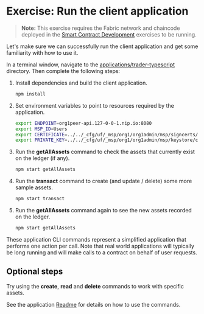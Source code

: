 # Exercise: Run the client application

> **Note:** This exercise requires the Fabric network and chaincode deployed in the [Smart Contract Development](../SmartContractDev/) exercises to be running.

Let's make sure we can successfully run the client application and get some familiarity with how to use it.

In a terminal window, navigate to the [applications/trader-typescript](../../applications/trader-typescript/) directory. Then complete the following steps:

1. Install dependencies and build the client application.

   ```bash
   npm install
   ```

1. Set environment variables to point to resources required by the application.

   ```bash
   export ENDPOINT=org1peer-api.127-0-0-1.nip.io:8080
   export MSP_ID=Users
   export CERTIFICATE=../../_cfg/uf/_msp/org1/org1admin/msp/signcerts/cert.pem
   export PRIVATE_KEY=../../_cfg/uf/_msp/org1/org1admin/msp/keystore/cert_sk
   ```

1. Run the **getAllAssets** command to check the assets that currently exist on the ledger (if any).

   ```bash
   npm start getAllAssets
   ```

1. Run the **transact** command to create (and update / delete) some more sample assets.

   ```bash
   npm start transact
   ```

1. Run the **getAllAssets** command again to see the new assets recorded on the ledger.
   ```bash
   npm start getAllAssets
   ```

These application CLI commands represent a simplified application that performs one action per call. Note that real world applications will typically be long running and will make calls to a contract on behalf of user requests.

## Optional steps

Try using the **create**, **read** and **delete** commands to work with specific assets.

See the application [Readme](../../applications/trader-typescript/README.md) for details on how to use the commands.
